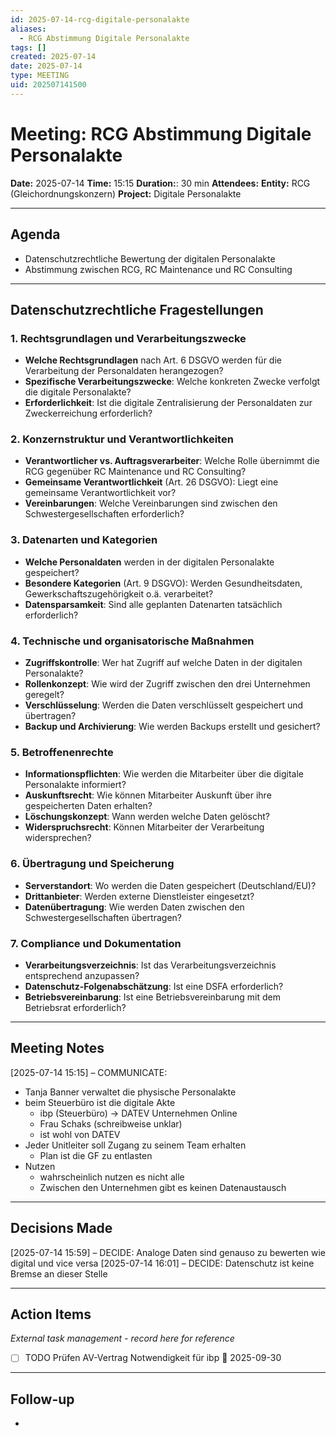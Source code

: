 ```yaml
---
id: 2025-07-14-rcg-digitale-personalakte
aliases:
  - RCG Abstimmung Digitale Personalakte
tags: []
created: 2025-07-14
date: 2025-07-14
type: MEETING
uid: 202507141500
---
```


# Meeting: RCG Abstimmung Digitale Personalakte

**Date:** 2025-07-14
**Time:** 15:15
**Duration:**: 30 min
**Attendees:**
**Entity:** RCG (Gleichordnungskonzern)
**Project:** Digitale Personalakte

---

## Agenda

- Datenschutzrechtliche Bewertung der digitalen Personalakte
- Abstimmung zwischen RCG, RC Maintenance und RC Consulting

---

## Datenschutzrechtliche Fragestellungen

### 1. Rechtsgrundlagen und Verarbeitungszwecke

- **Welche Rechtsgrundlagen** nach Art. 6 DSGVO werden für die Verarbeitung der Personaldaten herangezogen?
- **Spezifische Verarbeitungszwecke**: Welche konkreten Zwecke verfolgt die digitale Personalakte?
- **Erforderlichkeit**: Ist die digitale Zentralisierung der Personaldaten zur Zweckerreichung erforderlich?

### 2. Konzernstruktur und Verantwortlichkeiten

- **Verantwortlicher vs. Auftragsverarbeiter**: Welche Rolle übernimmt die RCG gegenüber RC Maintenance und RC Consulting?
- **Gemeinsame Verantwortlichkeit** (Art. 26 DSGVO): Liegt eine gemeinsame Verantwortlichkeit vor?
- **Vereinbarungen**: Welche Vereinbarungen sind zwischen den Schwestergesellschaften erforderlich?

### 3. Datenarten und Kategorien

- **Welche Personaldaten** werden in der digitalen Personalakte gespeichert?
- **Besondere Kategorien** (Art. 9 DSGVO): Werden Gesundheitsdaten, Gewerkschaftszugehörigkeit o.ä. verarbeitet?
- **Datensparsamkeit**: Sind alle geplanten Datenarten tatsächlich erforderlich?

### 4. Technische und organisatorische Maßnahmen

- **Zugriffskontrolle**: Wer hat Zugriff auf welche Daten in der digitalen Personalakte?
- **Rollenkonzept**: Wie wird der Zugriff zwischen den drei Unternehmen geregelt?
- **Verschlüsselung**: Werden die Daten verschlüsselt gespeichert und übertragen?
- **Backup und Archivierung**: Wie werden Backups erstellt und gesichert?

### 5. Betroffenenrechte

- **Informationspflichten**: Wie werden die Mitarbeiter über die digitale Personalakte informiert?
- **Auskunftsrecht**: Wie können Mitarbeiter Auskunft über ihre gespeicherten Daten erhalten?
- **Löschungskonzept**: Wann werden welche Daten gelöscht?
- **Widerspruchsrecht**: Können Mitarbeiter der Verarbeitung widersprechen?

### 6. Übertragung und Speicherung

- **Serverstandort**: Wo werden die Daten gespeichert (Deutschland/EU)?
- **Drittanbieter**: Werden externe Dienstleister eingesetzt?
- **Datenübertragung**: Wie werden Daten zwischen den Schwestergesellschaften übertragen?

### 7. Compliance und Dokumentation

- **Verarbeitungsverzeichnis**: Ist das Verarbeitungsverzeichnis entsprechend anzupassen?
- **Datenschutz-Folgenabschätzung**: Ist eine DSFA erforderlich?
- **Betriebsvereinbarung**: Ist eine Betriebsvereinbarung mit dem Betriebsrat erforderlich?

---

## Meeting Notes

[2025-07-14 15:15] – COMMUNICATE:

- Tanja Banner verwaltet die physische Personalakte
- beim Steuerbüro ist die digitale Akte
  - ibp (Steuerbüro) -> DATEV Unternehmen Online
  - Frau Schaks (schreibweise unklar)
  - ist wohl von DATEV
- Jeder Unitleiter soll Zugang zu seinem Team erhalten
  - Plan ist die GF zu entlasten
- Nutzen
  - wahrscheinlich nutzen es nicht alle
  - Zwischen den Unternehmen gibt es keinen Datenaustausch

---

## Decisions Made

[2025-07-14 15:59] – DECIDE: Analoge Daten sind genauso zu bewerten wie digital und vice versa
[2025-07-14 16:01] – DECIDE: Datenschutz ist keine Bremse an dieser Stelle

---

## Action Items

_External task management - record here for reference_

- [ ] TODO Prüfen AV-Vertrag Notwendigkeit für ibp 📅 2025-09-30

---

## Follow-up

-
